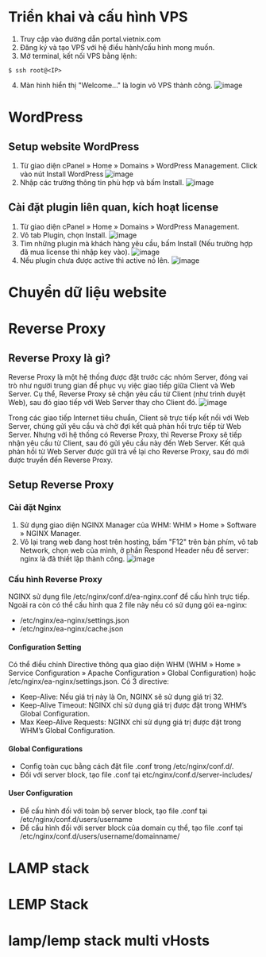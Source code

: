 # Triển khai và cấu hình VPS
1. Truy cập vào đường dẫn portal.vietnix.com
2. Đăng ký và tạo VPS với hệ điều hành/cấu hình mong muốn.
3. Mở terminal, kết nối VPS bằng lệnh:
```
$ ssh root@<IP>
```
4. Màn hình hiển thị "Welcome..." là login vô VPS thành công.
  ![image](https://github.com/user-attachments/assets/eb1382b9-3eb4-4ba5-823f-e0a29bbab622)
# WordPress
## Setup website WordPress
1. Từ giao diện cPanel » Home » Domains » WordPress Management. Click vào nút Install WordPress
   ![image](https://github.com/user-attachments/assets/11bcb324-a83f-4145-8557-243ccf0c9869)
2. Nhập các trường thông tin phù hợp và bấm Install.
   ![image](https://github.com/user-attachments/assets/41fbc07b-2401-42fe-a62d-5e127cd1c07d)
## Cài đặt plugin liên quan, kích hoạt license
1. Từ giao diện cPanel » Home » Domains » WordPress Management.
2. Vô tab Plugin, chọn Install.
   ![image](https://github.com/user-attachments/assets/5bfcc48a-d65c-4a69-a204-98fdbd338e30)
3. Tìm những plugin mà khách hàng yêu cầu, bấm Install (Nếu trường hợp đã mua license thì nhập key vào).
   ![image](https://github.com/user-attachments/assets/2d76cf51-bc19-4f4c-bfe2-53c920d93fb8)
4. Nếu plugin chưa được active thì active nó lên.
![image](https://github.com/user-attachments/assets/a58b5e4a-8639-4726-be69-269d58be6013)
   
# Chuyển dữ liệu website

# Reverse Proxy
## Reverse Proxy là gì?
Reverse Proxy là một hệ thống được đặt trước các nhóm Server, đóng vai trò như người trung gian để phục vụ việc giao tiếp giữa Client và Web Server. Cụ thể, Reverse Proxy sẽ chặn yêu cầu từ Client (như trình duyệt Web), sau đó giao tiếp với Web Server thay cho Client đó.
![image](https://github.com/user-attachments/assets/2b1942a1-6eb2-46bc-9f3e-2594544d7846)

Trong các giao tiếp Internet tiêu chuẩn, Client sẽ trực tiếp kết nối với Web Server, chúng gửi yêu cầu và chờ đợi kết quả phản hồi trực tiếp từ Web Server. Nhưng với hệ thống có Reverse Proxy, thì Reverse Proxy sẽ tiếp nhận yêu cầu từ Client, sau đó gửi yêu cầu này đến Web Server. Kết quả phản hồi từ Web Server được gửi trả về lại cho Reverse Proxy, sau đó mới được truyền đến Reverse Proxy.
## Setup Reverse Proxy
### Cài đặt Nginx
1. Sử dụng giao diện NGINX Manager của WHM: WHM » Home » Software » NGINX Manager.
2. Vô lại trang web đang host trên hosting, bấm "F12" trên bàn phím, vô tab Network, chọn web của mình, ở phần Respond Header nếu để server: nginx là đã thiết lập thành công.
![image](https://github.com/user-attachments/assets/ebf6a8a1-83d9-4f35-8ee8-1237228cdf25)
### Cấu hình Reverse Proxy
NGINX sử dụng file /etc/nginx/conf.d/ea-nginx.conf để cấu hình trực tiếp. Ngoài ra còn có thể cấu hình qua 2 file này nếu có sử dụng gói ea-nginx:
* /etc/nginx/ea-nginx/settings.json
* /etc/nginx/ea-nginx/cache.json
#### Configuration Setting
Có thể điều chỉnh Directive thông qua giao diện WHM (WHM » Home » Service Configuration » Apache Configuration » Global Configuration) hoặc /etc/nginx/ea-nginx/settings.json. Có 3 directive:
* Keep-Alive: Nếu giá trị này là On, NGINX sẽ sử dụng giá trị 32.
* Keep-Alive Timeout: NGINX chỉ sử dụng giá trị được đặt trong WHM’s Global Configuration.
* Max Keep-Alive Requests: NGINX chỉ sử dụng giá trị được đặt trong WHM’s Global Configuration.
#### Global Configurations
* Config toàn cục bằng cách đặt file .conf trong /etc/nginx/conf.d/.
* Đối với server block, tạo file .conf tại etc/nginx/conf.d/server-includes/ 
#### User Configuration
* Để cấu hình đối với toàn bộ server block, tạo file .conf tại /etc/nginx/conf.d/users/username
* Để cấu hình đối với server block của domain cụ thể, tạo file .conf tại /etc/nginx/conf.d/users/username/domainname/

# LAMP stack
# LEMP Stack
# lamp/lemp stack multi vHosts
